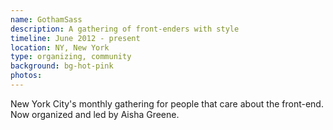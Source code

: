 ```yaml
---
name: GothamSass
description: A gathering of front-enders with style
timeline: June 2012 - present
location: NY, New York
type: organizing, community
background: bg-hot-pink
photos: 
---
```


New York City's monthly gathering for people that care about the front-end. Now organized and led by Aisha Greene. 